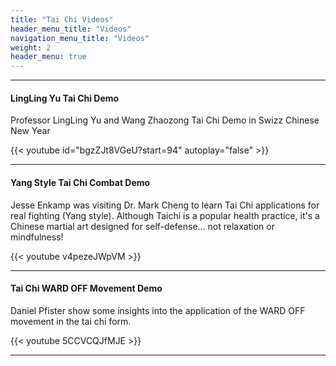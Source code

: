 ```yaml
---
title: "Tai Chi Videos"
header_menu_title: "Videos"
navigation_menu_title: "Videos"
weight: 2
header_menu: true
---
```


---

#### LingLing Yu Tai Chi Demo

Professor LingLing Yu and Wang Zhaozong Tai Chi Demo in Swizz Chinese New Year

{{< youtube id="bgzZJt8VGeU?start=94" autoplay="false" >}}

---

#### Yang Style Tai Chi Combat Demo

Jesse Enkamp was visiting Dr. Mark Cheng to learn Tai Chi applications for real fighting (Yang style). Although Taichi is a popular health practice, it's a Chinese martial art designed for self-defense... not relaxation or mindfulness!

{{< youtube v4pezeJWpVM >}}

---

#### Tai Chi WARD OFF Movement Demo

Daniel Pfister show some insights into the application of the WARD OFF movement in the tai chi form.

{{< youtube 5CCVCQJfMJE >}}

---